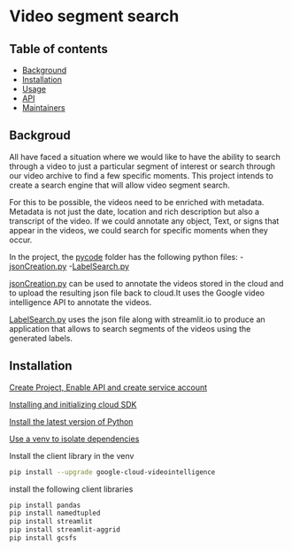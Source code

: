 # Video segment search
## Table of contents

- [Background](https://github.com/maaparna/CourseProject#Backgroud)
- [Installation](https://github.com/maaparna/CourseProject#Installation)
- [Usage](#Usage)
- [API](#API)
- [Maintainers](#Maintainers)

## Backgroud
All have faced a situation where we would like to have the ability to search through a video to just a particular segment of interest or search through our video archive to find a few specific moments. This project intends to create a search engine that will allow video segment search. 

For this to be possible, the videos need to be enriched with metadata. Metadata is not just the date, location and rich description but also a transcript of the video. If we could annotate any object, Text, or signs that appear in the videos, we could search for specific moments when they occur.

In the project, the [pycode](https://github.com/maaparna/CourseProject/tree/main/pycode) folder has the following python files:
-[jsonCreation.py](https://github.com/maaparna/CourseProject/blob/main/pycode/jsonCreation.py) 
-[LabelSearch.py](https://github.com/maaparna/CourseProject/blob/main/pycode/LabelSearch.py)

[jsonCreation.py](https://github.com/maaparna/CourseProject/blob/main/pycode/jsonCreation.py) can be used to annotate the videos stored in the cloud and to upload the resulting json file back to cloud.It uses the Google video intelligence API to annotate the videos. 

[LabelSearch.py](https://github.com/maaparna/CourseProject/blob/main/pycode/LabelSearch.py) uses the json file along with streamlit.io to produce an application that allows to search segments of the videos using the generated labels.


## Installation


[Create Project, Enable API and create service account](https://cloud.google.com/video-intelligence/docs/common/auth)

[Installing and initializing cloud SDK](https://cloud.google.com/sdk/docs/install?authuser=1)

[Install the latest version of Python](https://realpython.com/installing-python/#how-to-install-python-on-macos) 

[Use a venv to isolate dependencies](https://cloud.google.com/python/docs/setup#installing_and_using_virtualenv)

Install the client library in the venv

```sh
pip install --upgrade google-cloud-videointelligence
```
install the following client libraries
```sh
pip install pandas
pip install namedtupled
pip install streamlit
pip install streamlit-aggrid
pip install gcsfs
```

